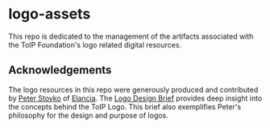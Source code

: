# logo-assets
This repo is dedicated to the management of the artifacts associated with the ToIP Foundation's logo related digital resources.

## Acknowledgements
The logo resources in this repo were generously produced and contributed by
[Peter Stoyko](https://www.linkedin.com/in/stoyko/) of [Elancia](elanica.com). The [Logo Design Brief](ToIP_Logo_Design_Brief.pdf) provides deep insight into the concepts behind the ToIP Logo. This brief also exemplifies Peter's philosophy for the design and purpose of logos.
